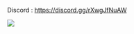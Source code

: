 Discord : https://discord.gg/rXwgJfNuAW

<img src="https://media.discordapp.net/attachments/983791276891701258/987671476931022898/Screenshot_63.png?width=900&height=474">

